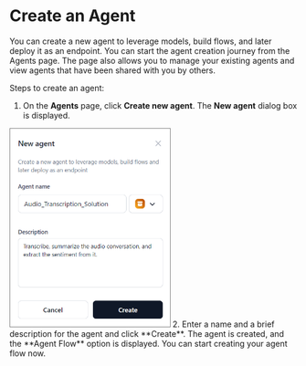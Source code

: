 # Create an Agent

You can create a new agent to leverage models, build flows, and later deploy it as an endpoint. You can start the agent creation journey from the Agents page. The page also allows you to manage your existing agents and view agents that have been shared with you by others.

Steps to create an agent:

1. On the **Agents** page, click **Create new agent**. The **New agent** dialog box is displayed.  
<img src="./images/audio-transcription-solution-agent.png" alt="Create a New Agent" title="Create a New Agent" style="border: 1px solid gray; zoom:60%;">
2. Enter a name and a brief description for the agent and click **Create**. The agent is created, and the **Agent Flow** option is displayed. You can start creating your agent flow now.
